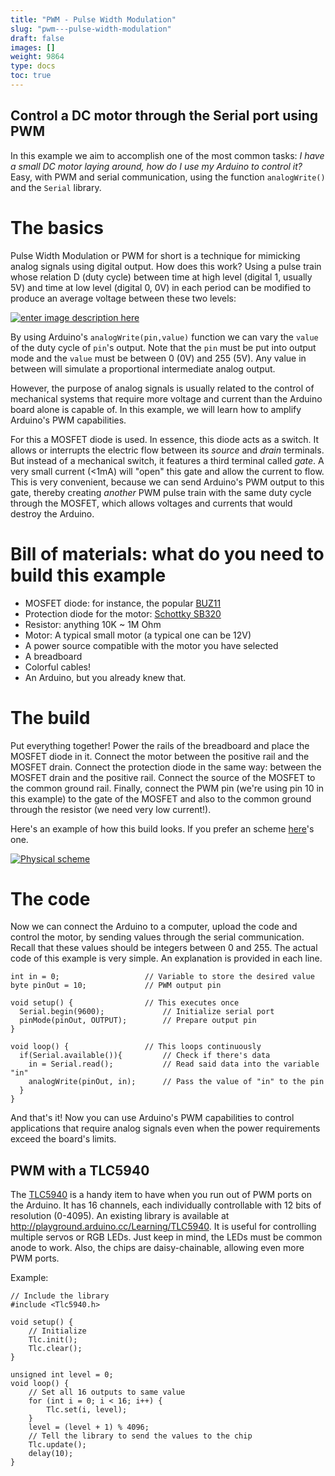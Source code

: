 ```yaml
---
title: "PWM - Pulse Width Modulation"
slug: "pwm---pulse-width-modulation"
draft: false
images: []
weight: 9864
type: docs
toc: true
---
```


## Control a DC motor through the Serial port using PWM
In this example we aim to accomplish one of the most common tasks: *I have a small DC motor laying around, how do I use my Arduino to control it?* Easy, with PWM and serial communication, using the function `analogWrite()` and the `Serial` library.

# The basics

Pulse Width Modulation or PWM for short is a technique for mimicking analog signals using digital output. How does this work? Using a pulse train whose relation D (duty cycle) between time at high level (digital 1, usually 5V) and time at low level (digital 0, 0V) in each period can be modified to produce an average voltage between these two levels:

[![enter image description here][1]][1]

By using Arduino's `analogWrite(pin,value)` function we can vary the `value` of the duty cycle of `pin`'s output. Note that the `pin` must be put into output mode and the `value` must be between 0 (0V) and 255 (5V). Any value in between will simulate a proportional intermediate analog output.

However, the purpose of analog signals is usually related to the control of mechanical systems that require more voltage and current than the Arduino board alone is capable of. In this example, we will learn how to amplify Arduino's PWM capabilities.

For this a MOSFET diode is used. In essence, this diode acts as a switch. It allows or interrupts the electric flow between its *source* and *drain* terminals. But instead of a mechanical switch, it features a third terminal called *gate*. A very small current (<1mA) will "open" this gate and allow the current to flow. This is very convenient, because we can send Arduino's PWM output to this gate, thereby creating *another* PWM pulse train with the same duty cycle through the MOSFET, which allows voltages and currents that would destroy the Arduino.

# Bill of materials: what do you need to build this example


   * MOSFET diode: for instance, the popular [BUZ11](http://www.datasheetcatalog.org/datasheets/50/118235_DS.pdf)
  * Protection diode for the motor: [Schottky SB320](http://www.micropik.com/PDF/SB350.pdf)
  * Resistor: anything 10K ~ 1M Ohm
  * Motor: A typical small motor (a typical one can be 12V)
  * A power source compatible with the motor you have selected
  * A breadboard
  * Colorful cables!
  * An Arduino, but you already knew that.

# The build

Put everything together! Power the rails of the breadboard and place the MOSFET diode in it. Connect the motor between the positive rail and the MOSFET drain. Connect the protection diode in the same way: between the MOSFET drain and the positive rail. Connect the source of the MOSFET to the common ground rail. Finally, connect the PWM pin (we're using pin 10 in this example) to the gate of the MOSFET and also to the common ground through the resistor (we need very low current!).

Here's an example of how this build looks. If you prefer an scheme [here][2]'s one.

[![Physical scheme][3]][3]

# The code

Now we can connect the Arduino to a computer, upload the code and control the motor, by sending values through the serial communication. Recall that these values should be integers between 0 and 255. The actual code of this example is very simple. An explanation is provided in each line.

<!-- language: lang-cpp -->

    int in = 0;                   // Variable to store the desired value
    byte pinOut = 10;             // PWM output pin

    void setup() {                // This executes once
      Serial.begin(9600);             // Initialize serial port
      pinMode(pinOut, OUTPUT);        // Prepare output pin
    }
    
    void loop() {                 // This loops continuously
      if(Serial.available()){         // Check if there's data
        in = Serial.read();           // Read said data into the variable "in"
        analogWrite(pinOut, in);      // Pass the value of "in" to the pin
      }
    }

And that's it! Now you can use Arduino's PWM capabilities to control applications that require analog signals even when the power requirements exceed the board's limits.

  [1]: http://i.stack.imgur.com/InajX.png
  [2]: http://i.stack.imgur.com/MZcjI.png
  [3]: http://i.stack.imgur.com/wPEEX.png

## PWM with a TLC5940
The [TLC5940][1] is a handy item to have when you run out of PWM ports on the Arduino. It has 16 channels, each individually controllable with 12 bits of resolution (0-4095). An existing library is available at http://playground.arduino.cc/Learning/TLC5940. It is useful for controlling multiple servos or RGB LEDs. Just keep in mind, the LEDs must be common anode to work. Also, the chips are daisy-chainable, allowing even more PWM ports.

Example:

<!-- language: lang-c++ -->
    // Include the library
    #include <Tlc5940.h>

    void setup() {
        // Initialize
        Tlc.init();
        Tlc.clear(); 
    }

    unsigned int level = 0;
    void loop() {
        // Set all 16 outputs to same value
        for (int i = 0; i < 16; i++) {
            Tlc.set(i, level);
        }
        level = (level + 1) % 4096;
        // Tell the library to send the values to the chip
        Tlc.update();
        delay(10);
    }


  [1]: http://www.ti.com/lit/ds/symlink/tlc5940.pdf

